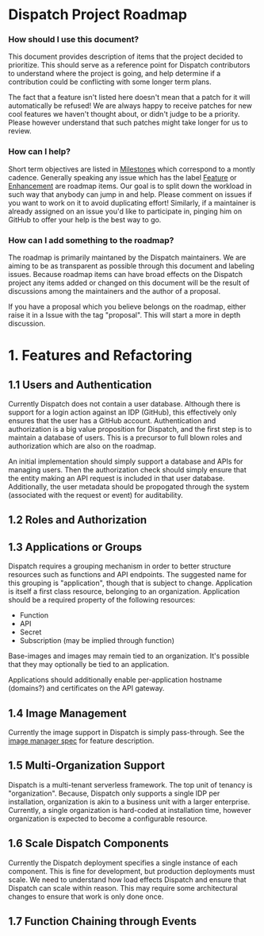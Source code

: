---
---
Dispatch Project Roadmap
========================

### How should I use this document?

This document provides description of items that the project decided to prioritize. This should serve as a reference
point for Dispatch contributors to understand where the project is going, and help determine if a contribution could be
conflicting with some longer term plans.

The fact that a feature isn't listed here doesn't mean that a patch for it will automatically be refused! We are always
happy to receive patches for new cool features we haven't thought about, or didn't judge to be a priority. Please
however understand that such patches might take longer for us to review.

### How can I help?

Short term objectives are listed in [Milestones](https://github.com/vmware/dispatch/milestones) which correspond to a
montly cadence.  Generally speaking any issue which has the label
[Feature](https://github.com/vmware/dispatch/labels/feature) or
[Enhancement](https://github.com/vmware/dispatch/labels/enhancement) are roadmap items. Our goal is to split down the
workload in such way that anybody can jump in and help. Please comment on issues if you want to work on it to avoid
duplicating effort! Similarly, if a maintainer is already assigned on an issue you'd like to participate in, pinging him
on GitHub to offer your help is the best way to go.

### How can I add something to the roadmap?

The roadmap is primarily maintaned by the Dispatch maintainers. We are aiming to be as transparent as possible through
this document and labeling issues. Because roadmap items can have broad effects on the Dispatch project any items added
or changed on this document will be the result of discussions among the maintainers and the author of a proposal.

If you have a proposal which you believe belongs on the roadmap, either raise it in a Issue with the tag "proposal".
This will start a more in depth discussion.

# 1. Features and Refactoring

## 1.1 Users and Authentication

Currently Dispatch does not contain a user database.  Although there is support for a login action against an IDP
(GitHub), this effectively only ensures that the user has a GitHub account.  Authentication and authorization is a big
value proposition for Dispatch, and the first step is to maintain a database of users.  This is a precursor to full
blown roles and authorization which are also on the roadmap.

An initial implementation should simply support a database and APIs for managing users.  Then the authorization check
should simply ensure that the entity making an API request is included in that user database.  Additionally, the user
metadata should be propogated through the system (associated with the request or event) for auditability.

## 1.2 Roles and Authorization

## 1.3 Applications or Groups

Dispatch requires a grouping mechanism in order to better structure resources such as functions and API endpoints.
The suggested name for this grouping is "application", though that is subject to change.  Application is itself a
first class resource, belonging to an organization.  Application should be a required property of the following
resources:

* Function
* API
* Secret
* Subscription (may be implied through function)

Base-images and images may remain tied to an organization.  It's possible that they may optionally be tied to an
application.

Applications should additionally enable per-application hostname (domains?) and certificates on the API gateway.

## 1.4 Image Management

Currently the image support in Dispatch is simply pass-through. See the [image manager spec](image-manager.md) for
feature description.

## 1.5 Multi-Organization Support

Dispatch is a multi-tenant serverless framework.  The top unit of tenancy is "organization".  Because, Dispatch only
supports a single IDP per installation, organization is akin to a business unit with a larger enterprise.  Currently,
a single organization is hard-coded at installation time, however organization is expected to become a configurable
resource.

## 1.6 Scale Dispatch Components

Currently the Dispatch deployment specifies a single instance of each component.  This is fine for development, but
production deployments must scale.  We need to understand how load effects Dispatch and ensure that Dispatch can scale
within reason.  This may require some architectural changes to ensure that work is only done once.

## 1.7 Function Chaining through Events
